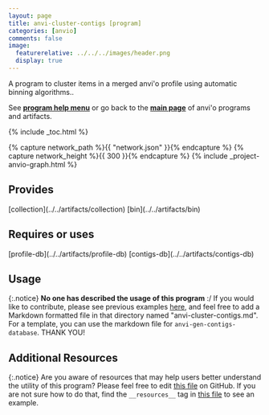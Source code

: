 ```yaml
---
layout: page
title: anvi-cluster-contigs [program]
categories: [anvio]
comments: false
image:
  featurerelative: ../../../images/header.png
  display: true
---
```


A program to cluster items in a merged anvi&#39;o profile using automatic binning algorithms..

See **[program help menu](../../../vignette#anvi-cluster-contigs)** or go back to the **[main page](../../)** of anvi'o programs and artifacts.


{% include _toc.html %}
<div id="svg" class="subnetwork"></div>
{% capture network_path %}{{ "network.json" }}{% endcapture %}
{% capture network_height %}{{ 300 }}{% endcapture %}
{% include _project-anvio-graph.html %}


## Provides

<p style="text-align: left" markdown="1"><span class="artifact-p">[collection](../../artifacts/collection)</span> <span class="artifact-p">[bin](../../artifacts/bin)</span></p>

## Requires or uses

<p style="text-align: left" markdown="1"><span class="artifact-r">[profile-db](../../artifacts/profile-db)</span> <span class="artifact-r">[contigs-db](../../artifacts/contigs-db)</span></p>

## Usage


{:.notice}
**No one has described the usage of this program** :/ If you would like to contribute, please see previous examples [here](https://github.com/merenlab/anvio/tree/master/anvio/docs/programs), and feel free to add a Markdown formatted file in that directory named "anvi-cluster-contigs.md". For a template, you can use the markdown file for `anvi-gen-contigs-database`. THANK YOU!


## Additional Resources



{:.notice}
Are you aware of resources that may help users better understand the utility of this program? Please feel free to edit [this file](https://github.com/merenlab/anvio/tree/master/bin/anvi-cluster-contigs) on GitHub. If you are not sure how to do that, find the `__resources__` tag in [this file](https://github.com/merenlab/anvio/blob/master/bin/anvi-interactive) to see an example.
